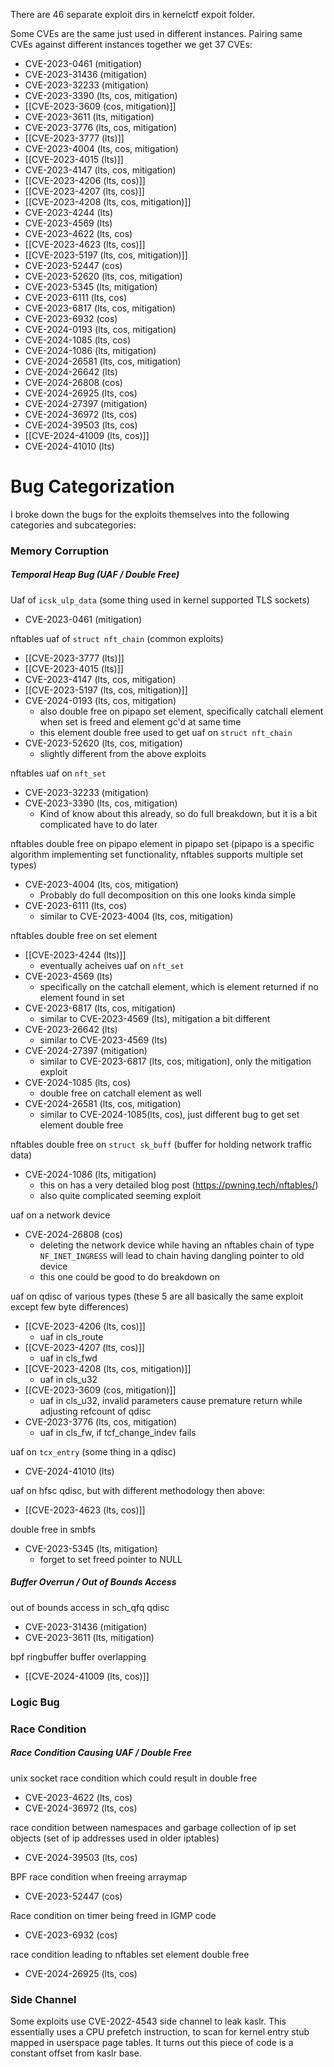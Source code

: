 There are 46 separate exploit dirs in kernelctf expoit folder.

Some CVEs are the same just used in different instances. Pairing same CVEs against different instances together we get 37 CVEs:

- CVE-2023-0461 (mitigation)
- CVE-2023-31436 (mitigation)
- CVE-2023-32233 (mitigation)
- CVE-2023-3390 (lts, cos, mitigation)
- [[CVE-2023-3609 (cos, mitigation)]]
- CVE-2023-3611 (lts, mitigation)
- CVE-2023-3776 (lts, cos, mitigation)
- [[CVE-2023-3777 (lts)]]
- CVE-2023-4004 (lts, cos, mitigation)
- [[CVE-2023-4015 (lts)]]
- CVE-2023-4147 (lts, cos, mitigation)
- [[CVE-2023-4206 (lts, cos)]]
- [[CVE-2023-4207 (lts, cos)]]
- [[CVE-2023-4208 (lts, cos, mitigation)]]
- CVE-2023-4244 (lts)
- CVE-2023-4569 (lts)
- CVE-2023-4622 (lts, cos)
- [[CVE-2023-4623 (lts, cos)]]
- [[CVE-2023-5197 (lts, cos, mitigation)]]
- CVE-2023-52447 (cos)
- CVE-2023-52620 (lts, cos, mitigation)
- CVE-2023-5345 (lts, mitigation)
- CVE-2023-6111 (lts, cos)
- CVE-2023-6817 (lts, cos, mitigation)
- CVE-2023-6932 (cos)
- CVE-2024-0193 (lts, cos, mitigation)
- CVE-2024-1085 (lts, cos)
- CVE-2024-1086 (lts, mitigation)
- CVE-2024-26581 (lts, cos, mitigation)
- CVE-2024-26642 (lts)
- CVE-2024-26808 (cos)
- CVE-2024-26925 (lts, cos)
- CVE-2024-27397 (mitigation)
- CVE-2024-36972 (lts, cos)
- CVE-2024-39503 (lts, cos)
- [[CVE-2024-41009 (lts, cos)]]
- CVE-2024-41010 (lts)



# Bug Categorization

I broke down the bugs for the exploits themselves into the following categories and subcategories:

### Memory Corruption

##### Temporal Heap Bug (UAF / Double Free)

Uaf of `icsk_ulp_data` (some thing used in kernel supported TLS sockets)
- CVE-2023-0461 (mitigation)

nftables uaf of `struct nft_chain` (common exploits)
- [[CVE-2023-3777 (lts)]]
- [[CVE-2023-4015 (lts)]]
- CVE-2023-4147 (lts, cos, mitigation)
- [[CVE-2023-5197 (lts, cos, mitigation)]]
- CVE-2024-0193 (lts, cos, mitigation)
	- also double free on pipapo set element, specifically catchall element when set is freed and element gc'd at same time
	- this element double free used to get uaf on `struct nft_chain`
- CVE-2023-52620 (lts, cos, mitigation)
	- slightly different from the above exploits

nftables uaf on `nft_set`
- CVE-2023-32233 (mitigation)
- CVE-2023-3390 (lts, cos, mitigation)
	- Kind of know about this already, so do full breakdown, but it is a bit complicated have to do later

nftables double free on pipapo element in pipapo set (pipapo is a specific algorithm implementing set functionality, nftables supports multiple set types)
- CVE-2023-4004 (lts, cos, mitigation)
	- Probably do full decomposition on this one looks kinda simple
- CVE-2023-6111 (lts, cos)
	- similar to CVE-2023-4004 (lts, cos, mitigation)

nftables double free on set element
- [[CVE-2023-4244 (lts)]]
	- eventually acheives uaf on `nft_set`
- CVE-2023-4569 (lts)
	- specifically on the catchall element, which is element returned if no element found in set
- CVE-2023-6817 (lts, cos, mitigation)
	- similar to CVE-2023-4569 (lts), mitigation a bit different
- CVE-2023-26642 (lts)
	- similar to CVE-2023-4569 (lts)
- CVE-2024-27397 (mitigation)
	- similar to CVE-2023-6817 (lts, cos, mitigation), only the mitigation exploit
- CVE-2024-1085 (lts, cos)
	- double free on catchall element as well
- CVE-2024-26581 (lts, cos, mitigation)
	- similar to CVE-2024-1085(lts, cos), just different bug to get set element double free

nftables double free on `struct sk_buff` (buffer for holding network traffic data)
- CVE-2024-1086 (lts, mitigation)
	- this on has a very detailed blog post (https://pwning.tech/nftables/)
	- also quite complicated seeming exploit

uaf on a network device
- CVE-2024-26808 (cos)
	- deleting the network device while having an nftables chain of type `NF_INET_INGRESS` will lead to chain having dangling pointer to old device
	- this one could be good to do breakdown on

uaf on qdisc of various types (these 5 are all basically the same exploit except few byte differences)
- [[CVE-2023-4206 (lts, cos)]]
	- uaf in cls_route
- [[CVE-2023-4207 (lts, cos)]]
	- uaf in cls_fwd
- [[CVE-2023-4208 (lts, cos, mitigation)]]
	- uaf in cls_u32
- [[CVE-2023-3609 (cos, mitigation)]]
	- uaf in cls_u32, invalid parameters cause premature return while adjusting refcount of qdisc
- CVE-2023-3776 (lts, cos, mitigation)
	- uaf in cls_fw, if tcf_change_indev fails

uaf on `tcx_entry` (some thing in a qdisc)
- CVE-2024-41010 (lts)

uaf on hfsc qdisc, but with different methodology then above:
- [[CVE-2023-4623 (lts, cos)]]

double free in smbfs
- CVE-2023-5345 (lts, mitigation)
	- forget to set freed pointer to NULL

##### Buffer Overrun / Out of Bounds Access

out of bounds access in sch_qfq qdisc
- CVE-2023-31436 (mitigation)
- CVE-2023-3611 (lts, mitigation)

bpf ringbuffer buffer overlapping
- [[CVE-2024-41009 (lts, cos)]]

### Logic Bug

### Race Condition

##### Race Condition Causing UAF / Double Free

unix socket race condition which could result in double free
- CVE-2023-4622 (lts, cos)
- CVE-2024-36972 (lts, cos)

race condition between namespaces and garbage collection of ip set objects (set of ip addresses used in older iptables)
- CVE-2024-39503 (lts, cos)

BPF race condition when freeing arraymap
- CVE-2023-52447 (cos)

Race condition on timer being freed in IGMP code
- CVE-2023-6932 (cos)

race condition leading to nftables set element double free
- CVE-2024-26925 (lts, cos)

### Side Channel

Some exploits use CVE-2022-4543 side channel to leak kaslr.
This essentially uses a CPU prefetch instruction, to scan for kernel entry stub mapped in userspace page tables. It turns out this piece of code is a constant offset from kaslr base.